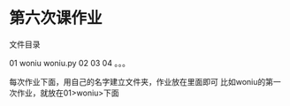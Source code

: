 # 第六次课作业

文件目录

01
    woniu
        woniu.py
02
03
04
。。。


每次作业下面，用自己的名字建立文件夹，作业放在里面即可
比如woniu的第一次作业，就放在01>woniu>下面